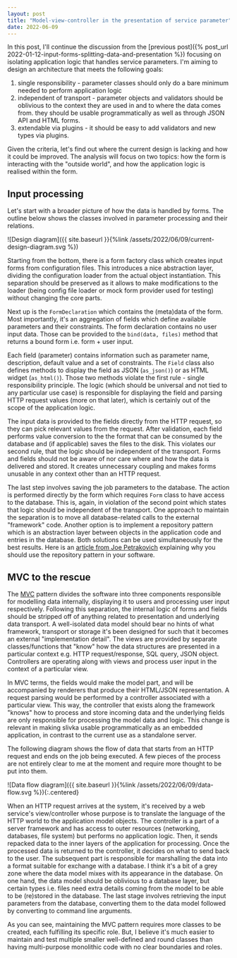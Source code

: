 ```yaml
---
layout: post
title: "Model-view-controller in the presentation of service parameter"
date: 2022-06-09
---
```


In this post, I'll continue the discussion from the [previous post]({%
post_url 2022-01-12-input-forms-splitting-data-and-presentation %})
focusing on isolating application logic that handles service
parameters. I'm aiming to design an architecture that meets the
following goals:

1. single responsibility - parameter classes should only do a bare
   minimum needed to perform application logic
2. independent of transport - parameter objects and validators should
   be oblivious to the context they are used in and to where the data
   comes from. they should be usable programmatically as well as
   through JSON API and HTML forms.
3. extendable via plugins - it should be easy to add validators and
  new types via plugins.

Given the criteria, let's find out where the current design is lacking
and how it could be improved. The analysis will focus on two topics:
how the form is interacting with the "outside world", and how the
application logic is realised within the form.

## Input processing

Let's start with a broader picture of how the data is handled by forms.
The outline below shows the classes
involved in parameter processing and their relations. 

![Design diagram]({{ site.baseurl }}{%link /assets/2022/06/09/current-design-diagram.svg %})

Starting from the bottom, there is a form factory class which creates
input forms from configuration files. This introduces a nice
abstraction layer, dividing the configuration loader from the actual
object instantiation. This separation should be preserved as it allows
to make modifications to the loader (being config file loader or mock
form provider used for testing) without changing the core parts.

Next up is the ``FormDeclaration`` which contains the (meta)data of
the form. Most importantly, it's an aggregation of fields which define
available parameters and their constraints. The form declaration
contains no user input data. Those can be provided to the ``bind(data,
files)`` method that returns a bound form i.e. form + user input.

Each field (parameter) contains information such as parameter name,
description, default value and a set of constraints. The ``Field``
class also defines methods to display the field as JSON
(``as_json()``) or as HTML widget (``as_html()``). Those two methods
violate the first rule - single responsibility principle. The logic
(which should be universal and not tied to any particular use case) is
responsible for displaying the field and parsing HTTP request values
(more on that later), which is certainly out of the scope of the
application logic.

The input data is provided to the fields directly from the HTTP
request, so they can pick relevant values from the request. After
validation, each field performs value conversion to the the format
that can be consumed by the database and (if applicable) saves the
files to the disk. This violates our second rule, that the logic
should be independent of the transport. Forms and fields should not be
aware of nor care where and how the data is delivered and stored. It
creates unnecessary coupling and makes forms unusable in any context
other than an HTTP request.

The last step involves saving the job parameters to the database. The
action is performed directly by the form which requires ``Form`` class
to have access to the database. This is, again, in violation of the
second point which states that logic should be independent of the
transport. One approach to maintain the separation is to move all
database-related calls to the external "framework" code. Another
option is to implement a repository pattern which is an abstraction
layer between objects in the application code and entries in the
database. Both solutions can be used simultaneously for the best
results. Here is an [article from Joe Petrakovich][repository pattern]
explaining why you should use the repository pattern in your software.

[repository pattern]: https://makingloops.com/why-should-you-use-the-repository-pattern/

## MVC to the rescue

The [MVC] pattern divides the software into three components
responsible for modelling data internally, displaying it to users and
processing user input respectively. Following this separation, the
internal logic of forms and fields should be stripped off of anything
related to presentation and underlying data transport. A well-isolated
data model should bear no hints of what framework, transport or
storage it's been designed for such that it becomes an external
"implementation detail". The views are provided by separate
classes/functions that "know" how the data structures are presented in
a particular context e.g. HTTP request/response, SQL query, JSON
object. Controllers are operating along with views and process user
input in the context of a particular view.

In MVC terms, the fields would make the model part, and will be
accompanied by renderers that produce their HTML/JSON representation.
A request parsing would be performed by a controller associated with a
particular view. This way, the controller that exists along the
framework "knows" how to process and store incoming data and the
underlying fields are only responsible for processing the model data
and logic. This change is relevant in making slivka usable
programmatically as an embedded application, in contrast to the
current use as a standalone server.

[MVC]: https://en.wikipedia.org/wiki/Model%E2%80%93view%E2%80%93controller

The following diagram shows the flow of data that starts from an HTTP
request and ends on the job being executed. A few pieces of the
process are not entirely clear to me at the moment and require more
thought to be put into them.

![Data flow diagram]({{ site.baseurl }}{%link /assets/2022/06/09/data-flow.svg %}){:.centered}

When an HTTP request arrives at the system, it's received by a web
service's view/controller whose purpose is to translate the language
of the HTTP world to the application model objects. The controller is
a part of a server framework and has access to outer resources
(networking, databases, file system) but performs no application
logic. Then, it sends repacked data to the inner layers of the
application for processing. Once the processed data is returned to the
controller, it decides on what to send back to the user. The
subsequent part is responsible for marshalling the data into a format
suitable for exchange with a database. I think it's a bit of a grey
zone where the data model mixes with its appearance in the database.
On one hand, the data model should be oblivious to a database layer,
but certain types i.e. files need extra details coming from the model
to be able to be (re)stored in the database. The last stage involves
retrieving the input parameters from the database, converting them to
the data model followed by converting to command line arguments.

As you can see, maintaining the MVC pattern requires more classes to
be created, each fulfilling its specific role. But, I believe it's
much easier to maintain and test multiple smaller well-defined and
round classes than having multi-purpose monolithic code with no clear
boundaries and roles.

